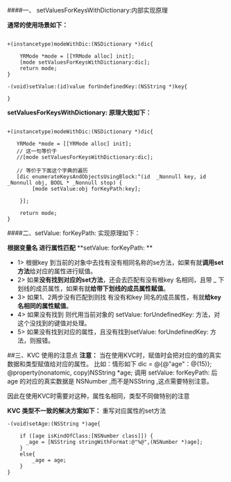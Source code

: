 
####一、 setValuesForKeysWithDictionary:内部实现原理


**通常的使用场景如下：**

```objc

+(instancetype)modeWithDic:(NSDictionary *)dic{
    
    YRMode *mode = [[YRMode alloc] init];
    [mode setValuesForKeysWithDictionary:dic];
    return mode;
}

-(void)setValue:(id)value forUndefinedKey:(NSString *)key{
    
}

```

**setValuesForKeysWithDictionary: 原理大致如下：**
```objc

+(instancetype)modeWithDic:(NSDictionary *)dic{
    
   YRMode *mode = [[YRMode alloc] init];
   // 这一句等价于
   //[mode setValuesForKeysWithDictionary:dic];
   
   // 等价于下面这个字典的遍历
   [dic enumerateKeysAndObjectsUsingBlock:^(id  _Nonnull key, id  _Nonnull obj, BOOL * _Nonnull stop) {
        [mode setValue:obj forKeyPath:key];

    }];
    
    return mode;
}

```

####二、setValue:  forKeyPath: 实现原理如下：

**根据变量名 进行属性匹配**
**setValue:  forKeyPath: **
- 1> 根据key 到当前的对象中去找有没有相同名称的se方法，如果有就**调用set方法**给对应的属性进行赋值。
- 2> 如果**没有找到对应的set方法**，还会去匹配有没有根key 名相同，且带 _ 下划线的成员属性，如果有就**给带下划线的成员属性赋值**。
- 3> 如果1、2两步没有匹配到则找 有没有和key 同名的成员属性，有就**给key 名相同的属性赋值**。
- 4> 如果没有找到 则代用当前对象的 setValue: forUndefinedKey: 方法，对 这个没找到的键值对处理。
- 5> 如果没有找到对应的属性，且没有找到setValue: forUndefinedKey: 方法，则报错。

##三、KVC 使用的注意点
**注意：**
当在使用KVC时，赋值时会把对应的值的真实数据和类型赋值给对应的属性。
比如：情形如下
dic = @{@"age"：@(15)};
@property(nonatomic, copy)NSString *age;
调用  setValue:  forKeyPath: 后 age 的对应的真实数据是 NSNumber ,而不是NSString ,这点需要特别注意。

因此在使用KVC时需要对这种，属性名相同，类型不同做特别的注意


**KVC 类型不一致的解决方案如下：**
重写对应属性的set方法
```objc
-(void)setAge:(NSString *)age{
    
    if ([age isKindOfClass:[NSNumber class]]) {
      _age = [NSString stringWithFormat:@"%@",(NSNumber *)age];
    }
    else{
        _age = age;
    }
}

```





